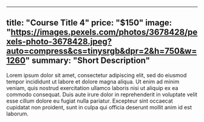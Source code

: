 


---
title: "Course Title 4"
price: "$150"
image: "https://images.pexels.com/photos/3678428/pexels-photo-3678428.jpeg?auto=compress&cs=tinysrgb&dpr=2&h=750&w=1260"
summary: "Short Description"
---

Lorem ipsum dolor sit amet, consectetur adipiscing elit, sed do eiusmod tempor incididunt ut labore et dolore magna aliqua. Ut enim ad minim veniam, quis nostrud exercitation ullamco laboris nisi ut aliquip ex ea commodo consequat. Duis aute irure dolor in reprehenderit in voluptate velit esse cillum dolore eu fugiat nulla pariatur. Excepteur sint occaecat cupidatat non proident, sunt in culpa qui officia deserunt mollit anim id est laborum.

<!--stackedit_data:
eyJoaXN0b3J5IjpbLTIwNDg0OTE2ODRdfQ==
-->